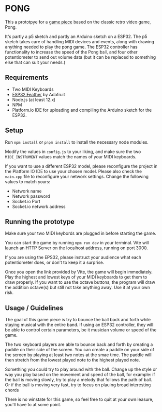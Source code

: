 # PONG
This a prototpye for a [game piece](https://en.wikipedia.org/wiki/Game_piece_(music)) based on the classic retro video game, Pong.

It's partly a p5 sketch and partly an Arduino sketch on a ESP32. The p5 sketch takes care of handling MIDI devices and events, along with drawing anything needed to play the pong game. The ESP32 controller has functionality to increase the speed of the Pong ball, and four other potentiometer to send out volume data (but it can be replaced to something else that can suit your needs.)

## Requirements
- Two MIDI Keyboards
- [ESP32 Feather](https://www.adafruit.com/product/3405) by Adafruit
- Node.js (at least 12.x)
- NPM
- Platform.io IDE for uploading and compiling the Arduino sketch for the ESP32.

## Setup
Run `npm install` or `pnpm install` to install the necessary node modules.

Modify the values in `config.js` to your liking, and make sure the two `MIDI_INSTRUMENT` values match the names of your MIDI keyboards.

If you want to use a different ESP32 model, please reconfigure the project in the Platform IO IDE to use your chosen model. Please also check the `main.cpp` file to reconfigure your network settings. Change the following values to match yours:
  
- Network name
- Network password
- Socket.io Port
- Socket.io network address

## Running the prototype
Make sure your two MIDI keybords are plugged in before starting the game.

You can start the game by running `npm run dev` in your terminal. Vite will launch an HTTP Server on the localhost address, running on port 3000. 

If you are using the EPS32, please instruct your audience what each potentiometer does, or don't to keep it a surprise.

Once you open the link provided by Vite, the game will begin immediately. Play the highest and lowest keys of your MIDI keyboards to get them to draw properly. If you want to use the octave buttons, the program will draw the addition octave(s) but still not take anything away. Use it at your own risk.

## Usage / Guidelines
The goal of this game piece is try to bounce the ball back and forth while staying musical with the entire band. If using an ESP32 controller, they will be able to control certain parameters, be it musician volume or speed of the game.

The two keyboard players are able to bounce back and forth by creating a paddle on their side of the screen. You can create a paddle on your side of the screen by playing at least two notes at the smae time. The paddle will then stretch from the lowest played note to the highest played note.

Something you could try to play around with the ball. Change up the style or way you play based on the movement and speed of the ball, for example: if the ball is moving slowly, try to play a melody that follows the path of ball. Or if the ball is moving very fast, try to focus on plauing broad interesting chords 

There is no winstate for this game, so feel free to quit at your own leasure, you'll have to at some point.